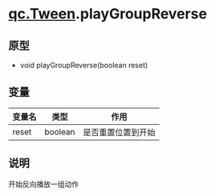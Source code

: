 # [qc.Tween](../components/Tween.md).playGroupReverse

## 原型
* void playGroupReverse(boolean reset)

## 变量
| 变量名 | 类型 | 作用 |
| ------------- |-------------|-------------|
| reset | boolean | 是否重置位置到开始 |

## 说明
开始反向播放一组动作

